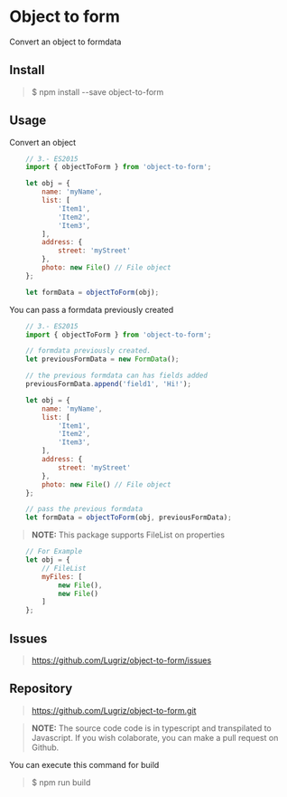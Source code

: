 # Object to form

Convert an object to formdata


## Install

> $ npm install --save object-to-form


## Usage

Convert an object

```javascript
    // 3.- ES2015
    import { objectToForm } from 'object-to-form';

    let obj = {
        name: 'myName',
        list: [
            'Item1',
            'Item2',
            'Item3',
        ],
        address: {
            street: 'myStreet'
        },
        photo: new File() // File object
    };

    let formData = objectToForm(obj);
```

You can pass a formdata previously created

```javascript
    // 3.- ES2015
    import { objectToForm } from 'object-to-form';

    // formdata previously created.
    let previousFormData = new FormData();

    // the previous formdata can has fields added
    previousFormData.append('field1', 'Hi!');

    let obj = {
        name: 'myName',
        list: [
            'Item1',
            'Item2',
            'Item3',
        ],
        address: {
            street: 'myStreet'
        },
        photo: new File() // File object
    };

    // pass the previous formdata
    let formData = objectToForm(obj, previousFormData);
```

> **NOTE:** This package supports FileList on properties

```javascript
    // For Example
    let obj = {
        // FileList
        myFiles: [
            new File(),
            new File()
        ]
    };
```
## Issues

> https://github.com/Lugriz/object-to-form/issues

## Repository

> https://github.com/Lugriz/object-to-form.git



> **NOTE:** The source code code is in typescript and transpilated to Javascript. If you wish colaborate, you can make a pull request on Github.


You can execute this command for build

> $ npm run build




